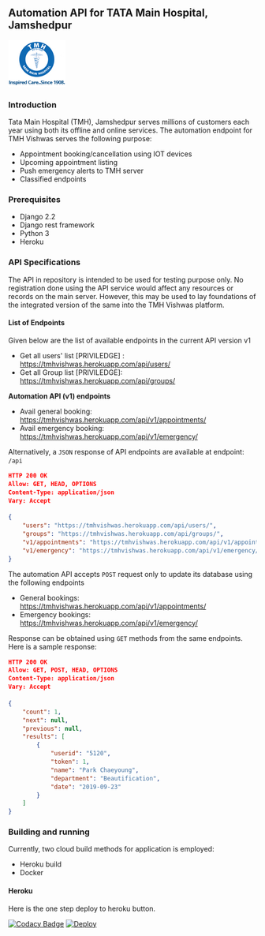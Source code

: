 ## Automation API for TATA Main Hospital, Jamshedpur
![TATA MAIN HOSPITAL](misc/logo-tms.jpg)
### Introduction

Tata Main Hospital (TMH), Jamshedpur serves millions of customers each year using both its offline and online services. The automation endpoint for TMH Vishwas serves the following purpose:

+ Appointment booking/cancellation using IOT devices
+ Upcoming appointment listing
+ Push emergency alerts to TMH server  
+ Classified endpoints

### Prerequisites

+ Django 2.2
+ Django rest framework
+ Python 3
+ Heroku

### API Specifications

The API in repository is intended to be used for testing purpose only. No registration done using the API service would affect any resources or records on the main server. However, this may be used to lay foundations of the integrated version of the same into the TMH Vishwas platform.

#### List of Endpoints

Given below are the list of available endpoints in the current API version v1
+ Get all users' list [PRIVILEDGE] : https://tmhvishwas.herokuapp.com/api/users/
+ Get all Group list [PRIVILEDGE]: https://tmhvishwas.herokuapp.com/api/groups/

**Automation API (v1) endpoints**
+ Avail general booking: https://tmhvishwas.herokuapp.com/api/v1/appointments/
+ Avail emergency booking: https://tmhvishwas.herokuapp.com/api/v1/emergency/

Alternatively, a `JSON` response of API endpoints are available at endpoint: `/api`

```JSON
HTTP 200 OK
Allow: GET, HEAD, OPTIONS
Content-Type: application/json
Vary: Accept

{
    "users": "https://tmhvishwas.herokuapp.com/api/users/",
    "groups": "https://tmhvishwas.herokuapp.com/api/groups/",
    "v1/appointments": "https://tmhvishwas.herokuapp.com/api/v1/appointments/",
    "v1/emergency": "https://tmhvishwas.herokuapp.com/api/v1/emergency/"
}
```
The automation API accepts `POST` request only to update its database using the following endpoints

+ General bookings: https://tmhvishwas.herokuapp.com/api/v1/appointments/
+ Emergency bookings: https://tmhvishwas.herokuapp.com/api/v1/emergency/


Response can be obtained using `GET` methods from the same endpoints. Here is a sample response:

```JSON
HTTP 200 OK
Allow: GET, POST, HEAD, OPTIONS
Content-Type: application/json
Vary: Accept

{
    "count": 1,
    "next": null,
    "previous": null,
    "results": [
        {
            "userid": "5120",
            "token": 1,
            "name": "Park Chaeyoung",
            "department": "Beautification",
            "date": "2019-09-23"
        }
    ]
}
```

### Building and running

Currently, two cloud build methods for application is employed:
+ Heroku build
+ Docker

#### Heroku

Here is the one step deploy to heroku button.

[![Codacy Badge](https://api.codacy.com/project/badge/Grade/58bb125602924e1c9df28ead81b0e526)](https://app.codacy.com/app/Biswajee/TMH_AutomationAPI?utm_source=github.com&utm_medium=referral&utm_content=Biswajee/TMH_AutomationAPI&utm_campaign=Badge_Grade_Dashboard)
[![Deploy](https://www.herokucdn.com/deploy/button.png)](https://heroku.com/deploy)


